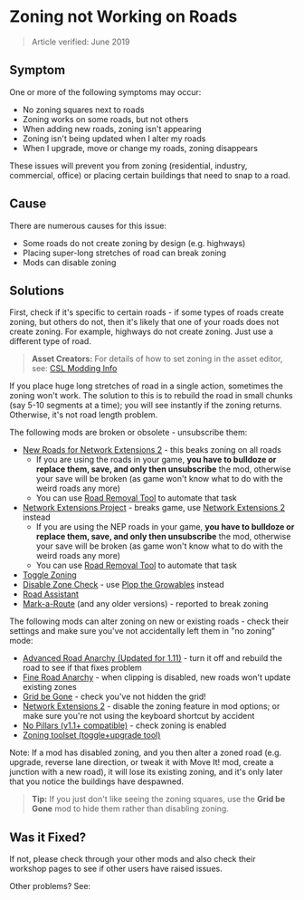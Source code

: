 # Zoning not Working on Roads

> Article verified: June 2019

## Symptom

One or more of the following symptoms may occur:

* No zoning squares next to roads
* Zoning works on some roads, but not others
* When adding new roads, zoning isn't appearing
* Zoning isn't being updated when I alter my roads
* When I upgrade, move or change my roads, zoning disappears

These issues will prevent you from zoning (residential, industry, commercial, office) or placing certain buildings that
need to snap to a road.

## Cause

There are numerous causes for this issue:

* Some roads do not create zoning by design (e.g. highways)
* Placing super-long stretches of road can break zoning
* Mods can disable zoning

## Solutions

First, check if it's specific to certain roads - if some types of roads create zoning, but others do not, then it's
likely that one of your roads does not create zoning. For example, highways do not create zoning. Just use a different
type of road.

> **Asset Creators:** For details of how to set zoning in the asset editor,
> see: [CSL Modding Info](https://cslmodding.info/asset/network/)

If you place huge long stretches of road in a single action, sometimes the zoning won't work. The solution to this is to
rebuild the road in small chunks (say 5-10 segments at a time); you will see instantly if the zoning returns. Otherwise,
it's not road length problem.

The following mods are broken or obsolete - unsubscribe them:

* [New Roads for Network Extensions 2](https://steamcommunity.com/sharedfiles/filedetails/?id=929114228) - this beaks
  zoning on all roads
    * If you are using the roads in your game, **you have to bulldoze or replace them, save, and only then unsubscribe**
      the mod, otherwise your save will be broken (as game won't know what to do with the weird roads any more)
    * You can use [Road Removal Tool](https://steamcommunity.com/sharedfiles/filedetails/?id=1243740191) to automate
      that task
* [Network Extensions Project](https://steamcommunity.com/sharedfiles/filedetails/?id=478820060) - breaks game,
  use [Network Extensions 2](https://steamcommunity.com/sharedfiles/filedetails/?id=812125426) instead
    * If you are using the NEP roads in your game, **you have to bulldoze or replace them, save, and only then
      unsubscribe** the mod, otherwise your save will be broken (as game won't know what to do with the weird roads any
      more)
    * You can use [Road Removal Tool](https://steamcommunity.com/sharedfiles/filedetails/?id=1243740191) to automate
      that task
* [Toggle Zoning](https://steamcommunity.com/sharedfiles/filedetails/?id=415782697)
* [Disable Zone Check](https://steamcommunity.com/sharedfiles/filedetails/?id=821539759) -
  use [Plop the Growables](https://steamcommunity.com/sharedfiles/filedetails/?id=924884948) instead
* [Road Assistant](https://steamcommunity.com/sharedfiles/filedetails/?id=417926819)
* [Mark-a-Route](https://steamcommunity.com/sharedfiles/filedetails/?id=1548749050) (and any older versions) - reported
  to break zoning

The following mods can alter zoning on new or existing roads - check their settings and make sure you've not
accidentally left them in "no zoning" mode:

* [Advanced Road Anarchy (Updated for 1.11)](https://steamcommunity.com/sharedfiles/filedetails/?id=433567230) - turn it
  off and rebuild the road to see if that fixes problem
* [Fine Road Anarchy](https://steamcommunity.com/sharedfiles/filedetails/?id=802066100) - when clipping is disabled, new
  roads won't update existing zones
* [Grid be Gone](https://steamcommunity.com/sharedfiles/filedetails/?id=1540147921) - check you've not hidden the grid!
* [Network Extensions 2](https://steamcommunity.com/sharedfiles/filedetails/?id=812125426) - disable the zoning feature
  in mod options; or make sure you're not using the keyboard shortcut by accident
* [No Pillars (v1.1+ compatible)](https://steamcommunity.com/sharedfiles/filedetails/?id=463845891) - check zoning is
  enabled
* [Zoning toolset (toggle+upgrade tool)](https://steamcommunity.com/sharedfiles/filedetails/?id=592076973)

Note: If a mod has disabled zoning, and you then alter a zoned road (e.g. upgrade, reverse lane direction, or tweak it
with Move It! mod, create a junction with a new road), it will lose its existing zoning, and it's only later that you
notice the buildings have despawned.

> **Tip:** If you just don't like seeing the zoning squares, use the **Grid be Gone** mod to hide them rather than
> disabling zoning.

## Was it Fixed?

If not, please check through your other mods and also check their workshop pages to see if other users have raised
issues.

Other problems? See: [](Troubleshooting.md)
